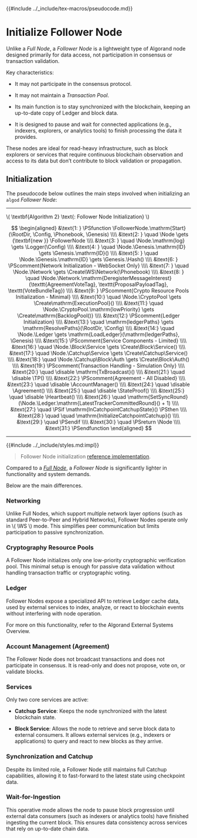 {{#include ../_include/tex-macros/pseudocode.md}}

$$
\newcommand \disable {\textbf{disable }}
\newcommand \RootDir {\mathrm{rootDir}}
\newcommand \Config {\mathrm{nodeConfig}}
\newcommand \Phonebook {\mathrm{phonebookAddrs}}
\newcommand \Genesis {\mathrm{genesisBlock}}
\newcommand \Node {\mathrm{node}}
\newcommand \FollowerNode {\mathrm{FollowerNode}}
\newcommand \Logger {\mathrm{Logger}}
\newcommand \Hash {\mathrm{Hash}}
\newcommand \Network {\mathrm{Network}}
\newcommand \WS {\mathrm{WS}}
\newcommand \CryptoPool {\mathrm{CryptoPool}}
\newcommand \Registry {\mathrm{Registry}}
\newcommand \Ledger {\mathrm{Ledger}}
\newcommand \Block {\mathrm{Block}}
\newcommand \Agreement {\mathrm{Agreement}}
\newcommand \AccountManager {\mathrm{AccountManager}}
\newcommand \StateProof {\mathrm{StateProof}}
\newcommand \Heartbeat {\mathrm{Heartbeat}}
\newcommand \TP {\mathrm{TxPool}}
\newcommand \Catchup {\mathrm{Catchup}}
\newcommand \Auth {\mathrm{Authenticator}}
\newcommand \Service {\mathrm{Service}}
\newcommand \Create {\mathrm{Create}}
$$

# Initialize Follower Node

Unlike a _Full Node_, a _Follower Node_ is a lightweight type of Algorand node designed
primarily for data access, not participation in consensus or transaction validation.

Key characteristics:

- It may not participate in the consensus protocol.

- It may not maintain a _Transaction Pool_.

- Its main function is to stay synchronized with the blockchain, keeping an up-to-date
copy of Ledger and block data.

- It is designed to pause and wait for connected applications (e.g., indexers, explorers,
or analytics tools) to finish processing the data it provides.

These nodes are ideal for read-heavy infrastructure, such as block explorers or
services that require continuous blockchain observation and access to its data but
don’t contribute to block validation or propagation.

## Initialization

The pseudocode below outlines the main steps involved when initializing an `algod`
_Follower Node_:

---

\\( \textbf{Algorithm 2} \text{: Follower Node Initialization} \\)

<!-- markdownlint-disable MD013 -->
$$
\begin{aligned}
&\text{1: } \PSfunction \FollowerNode.\mathrm{Start}(\RootDir, \Config, \Phonebook, \Genesis) \\\\
&\text{2: } \quad \Node \gets {\textbf{new }} \FollowerNode \\\\
&\text{3: } \quad \Node.\mathrm{log} \gets \Logger(\Config) \\\\
&\text{4: } \quad \Node.\Genesis.\mathrm{ID} \gets \Genesis.\mathrm{ID}() \\\\
&\text{5: } \quad \Node.\Genesis.\mathrm{ID} \gets \Genesis.\Hash() \\\\
&\text{6: } \PScomment{Network Initialization - WebSocket Only} \\\\
&\text{7: } \quad \Node.\Network \gets \Create\WS\Network(\Phonebook) \\\\
&\text{8: } \quad \Node.\Network.\mathrm{DeregisterMessageInterest}(\texttt{AgreementVoteTag}, \texttt{ProposalPayloadTag}, \texttt{VoteBundleTag}) \\\\
&\text{9: } \PScomment{Crypto Resource Pools Initialization - Minimal} \\\\
&\text{10:} \quad \Node.\CryptoPool \gets \Create\mathrm{ExecutionPool}() \\\\
&\text{11:} \quad \Node.\CryptoPool.\mathrm{lowPriority} \gets \Create\mathrm{BacklogPool()} \\\\
&\text{12:} \PScomment{Ledger Initialization} \\\\
&\text{13:} \quad \mathrm{ledgerPaths} \gets \mathrm{ResolvePaths}(\RootDir, \Config) \\\\
&\text{14:} \quad \Node.\Ledger \gets \mathrm{LoadLedger}(\mathrm{ledgerPaths}, \Genesis) \\\\
&\text{15:} \PScomment{Service Components - Limited} \\\\
&\text{16:} \quad \Node.\Block\Service \gets \Create\Block\Service() \\\\
&\text{17:} \quad \Node.\Catchup\Service \gets \Create\Catchup\Service() \\\\
&\text{18:} \quad \Node.\Catchup\Block\Auth \gets \Create\Block\Auth() \\\\
&\text{19:} \PScomment{Transaction Handling - Simulation Only} \\\\
&\text{20:} \quad \disable \mathrm{TxBroadcast}() \\\\
&\text{21:} \quad \disable \TP() \\\\
&\text{22:} \PScomment{Agreement - All Disabled} \\\\
&\text{23:} \quad \disable \AccountManager() \\\\
&\text{24:} \quad \disable \Agreement() \\\\
&\text{25:} \quad \disable \StateProof() \\\\
&\text{25:} \quad \disable \Heartbeat() \\\\
&\text{26:} \quad \mathrm{SetSyncRound}(\Node.\Ledger.\mathrm{LatestTrackerCommittedRound}() + 1) \\\\
&\text{27:} \quad \PSif \mathrm{InCatchpointCatchupState}() \PSthen \\\\
&\text{28:} \quad \quad \mathrm{InitializeCatchpointCatchup}() \\\\
&\text{29:} \quad \PSendif \\\\
&\text{30:} \quad \PSreturn \Node \\\\
&\text{31:} \PSendfunction
\end{aligned}
$$
<!-- markdownlint-enable MD013 -->

---

{{#include ../_include/styles.md:impl}}
> Follower Node initialization [reference implementation](https://github.com/algorand/go-algorand/blob/df0613a04432494d0f437433dd1efd02481db838/node/follower_node.go#L79-L158).

Compared to a [_Full Node_](./node-nn-init-full.md), a _Follower Node_ is significantly
lighter in functionality and system demands.

Below are the main differences.

### Networking

Unlike Full Nodes, which support multiple network layer options (such as standard
Peer-to-Peer and Hybrid Networks), Follower Nodes operate only in \\( \WS \\) mode.
This simplifies peer communication but limits participation to passive synchronization.

### Cryptography Resource Pools

A Follower Node initializes only one low-priority cryptographic verification pool.
This minimal setup is enough for passive data validation without handling transaction
traffic or cryptographic voting.

### Ledger

Follower Nodes expose a specialized API to retrieve Ledger cache data, used by
external services to index, analyze, or react to blockchain events without interfering
with node operation.

For more on this functionality, refer to the Algorand External Systems Overview.

### Account Management (Agreement)

The Follower Node does not broadcast transactions and does not participate in consensus.
It is read-only and does not propose, vote on, or validate blocks.

### Services

Only two core services are active:

- **Catchup Service**: Keeps the node synchronized with the latest blockchain state.

- **Block Service**: Allows the node to retrieve and serve block data to external
consumers. It allows external services (e.g., indexers or applications) to query
and react to new blocks as they arrive.

### Synchronization and Catchup

Despite its limited role, a Follower Node still maintains full Catchup capabilities,
allowing it to fast-forward to the latest state using checkpoint data.

### Wait-for-Ingestion

This operative mode allows the node to pause block progression until external data
consumers (such as indexers or analytics tools) have finished ingesting the current
block. This ensures data consistency across services that rely on up-to-date chain
data.
